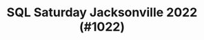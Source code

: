 ---
layout: event
title: "SQL Saturday Jacksonville 2022 (#1022)"
permalink: "nepal"
subtitle: ""
tags: [Nepal, virtual, 2022]
thumb: /assets/img/logos/Just_icon_Color_small.png
comments: false
data: SQLSat1025
---